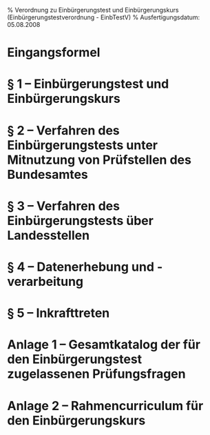 % Verordnung zu Einbürgerungstest und Einbürgerungskurs  (Einbürgerungstestverordnung - EinbTestV)
% Ausfertigungsdatum: 05.08.2008
 
# Eingangsformel

# § 1 – Einbürgerungstest und Einbürgerungskurs

# § 2 – Verfahren des Einbürgerungstests unter Mitnutzung von Prüfstellen des Bundesamtes

# § 3 – Verfahren des Einbürgerungstests über Landesstellen

# § 4 – Datenerhebung und -verarbeitung

# § 5 – Inkrafttreten

# Anlage 1 – Gesamtkatalog der für den Einbürgerungstest zugelassenen Prüfungsfragen

# Anlage 2 – Rahmencurriculum für den Einbürgerungskurs
